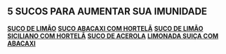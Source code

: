 ## 5 SUCOS PARA AUMENTAR SUA IMUNIDADE

**[SUCO DE LIMÃO](http://www.segredosdatiaemilia.com.br/2012/06/24/suco-de-limao-da-casa-feito-com-casca/)**
__[SUCO ABACAXI COM HORTELÃ](https://www.aquinacozinha.com/receita-de-suco-de-abacaxi-com-hortela/)__
**[SUCO DE LIMÃO SICILIANO COM HORTELÃ](http://www.segredosdatiaemilia.com.br/2013/08/24/suco-de-limao-siciliano-com-hortela/)**
__[SUCO DE ACEROLA](https://www.youtube.com/watch?v=mp7ZCH6XLIA)__
**[LIMONADA SUIÇA COM ABACAXI](https://torradatorrada.com/2016/01/28/torrada-fresh-2016-limonada-delicia-com-abacaxi-2/)**
